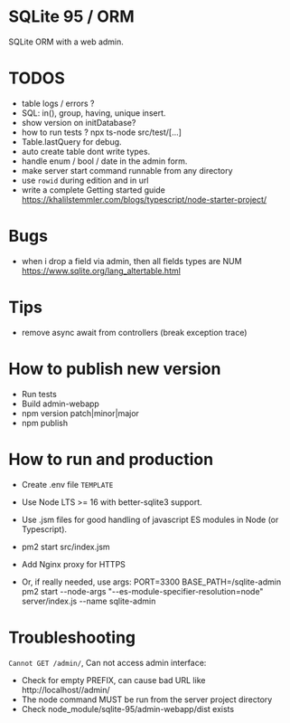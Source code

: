 # SQLite 95 / ORM

SQLite ORM with a web admin.

# TODOS

- table logs / errors ?
- SQL: in(), group, having, unique insert.
- show version on initDatabase?
- how to run tests ? npx ts-node src/test/[...]
- Table.lastQuery for debug.
- auto create table dont write types.
- handle enum / bool / date in the admin form.
- make server start command runnable from any directory
- use `rowid` during edition and in url
- write a complete Getting started guide https://khalilstemmler.com/blogs/typescript/node-starter-project/

# Bugs

- when i drop a field via admin, then all fields types are NUM https://www.sqlite.org/lang_altertable.html

# Tips

- remove async await from controllers (break exception trace)

# How to publish new version

- Run tests
- Build admin-webapp
- npm version patch|minor|major
- npm publish

# How to run and production

- Create .env file `TEMPLATE`
- Use Node LTS >= 16 with better-sqlite3 support.
- Use .jsm files for good handling of javascript ES modules in Node (or Typescript).
- pm2 start src/index.jsm
- Add Nginx proxy for HTTPS

- Or, if really needed, use args:
  PORT=3300 BASE_PATH=/sqlite-admin pm2 start --node-args "--es-module-specifier-resolution=node" server/index.js --name sqlite-admin

# Troubleshooting

`Cannot GET /admin/`, Can not access admin interface:

- Check for empty PREFIX, can cause bad URL like http://localhost//admin/
- The node command MUST be run from the server project directory
- Check node_module/sqlite-95/admin-webapp/dist exists
